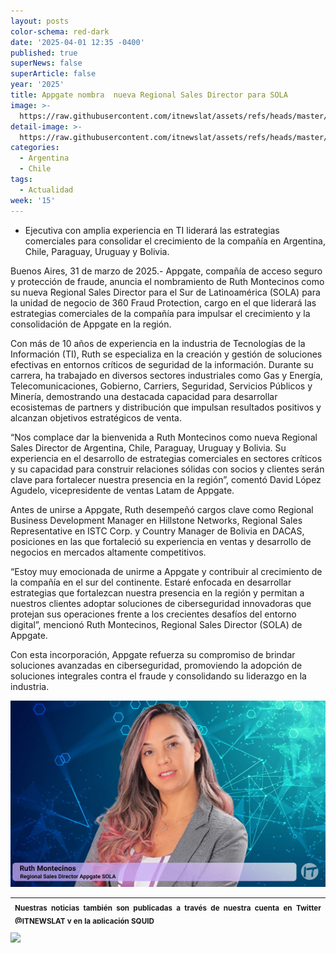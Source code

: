 ```yaml
---
layout: posts
color-schema: red-dark
date: '2025-04-01 12:35 -0400'
published: true
superNews: false
superArticle: false
year: '2025'
title: Appgate nombra  nueva Regional Sales Director para SOLA
image: >-
  https://raw.githubusercontent.com/itnewslat/assets/refs/heads/master/img/540x320/Ruth-Montecinos-p.jpg
detail-image: >-
  https://raw.githubusercontent.com/itnewslat/assets/refs/heads/master/img/1024x680/Ruth-Montecinos-g.jpg
categories:
  - Argentina
  - Chile
tags:
  - Actualidad
week: '15'
---
```

- Ejecutiva con amplia experiencia en TI liderará las estrategias comerciales para consolidar el crecimiento de la compañía en Argentina, Chile, Paraguay, Uruguay y Bolivia.

Buenos Aires, 31 de marzo de 2025.- Appgate, compañía de acceso seguro y protección de fraude, anuncia el nombramiento de Ruth Montecinos como su nueva Regional Sales Director para el Sur de Latinoamérica (SOLA) para la unidad de negocio de 360 Fraud Protection, cargo en el que liderará las estrategias comerciales de la compañía para impulsar el crecimiento y la consolidación de Appgate en la región.

Con más de 10 años de experiencia en la industria de Tecnologías de la Información (TI), Ruth se especializa en la creación y gestión de soluciones efectivas en entornos críticos de seguridad de la información. Durante su carrera, ha trabajado en diversos sectores industriales como Gas y Energía, Telecomunicaciones, Gobierno, Carriers, Seguridad, Servicios Públicos y Minería, demostrando una destacada capacidad para desarrollar ecosistemas de partners y distribución que impulsan resultados positivos y alcanzan objetivos estratégicos de venta.

“Nos complace dar la bienvenida a Ruth Montecinos como nueva Regional Sales Director de Argentina, Chile, Paraguay, Uruguay y Bolivia. Su experiencia en el desarrollo de estrategias comerciales en sectores críticos y su capacidad para construir relaciones sólidas con socios y clientes serán clave para fortalecer nuestra presencia en la región”, comentó David López Agudelo, vicepresidente de ventas Latam de Appgate.

Antes de unirse a Appgate, Ruth desempeñó cargos clave como Regional Business Development Manager en Hillstone Networks, Regional Sales Representative en ISTC Corp. y Country Manager de Bolivia en DACAS, posiciones en las que fortaleció su experiencia en ventas y desarrollo de negocios en mercados altamente competitivos.

“Estoy muy emocionada de unirme a Appgate y contribuir al crecimiento de la compañía en el sur del continente. Estaré enfocada en desarrollar estrategias que fortalezcan nuestra presencia en la región y permitan a nuestros clientes adoptar soluciones de ciberseguridad innovadoras que protejan sus operaciones frente a los crecientes desafíos del entorno digital”, mencionó Ruth Montecinos, Regional Sales Director (SOLA) de Appgate.

Con esta incorporación, Appgate refuerza su compromiso de brindar soluciones avanzadas en ciberseguridad, promoviendo la adopción de soluciones integrales contra el fraude y consolidando su liderazgo en la industria.

![](https://raw.githubusercontent.com/itnewslat/assets/refs/heads/master/img/540x320/Ruth-Montecinos-p.jpg)

<table style="height: 42px;" width="569">
<tbody>
<tr>
<td style="text-align: justify;"><sub><strong>Nuestras noticias también son publicadas a través de nuestra cuenta en Twitter <a href="https://twitter.com/itnewslat?lang=es">@ITNEWSLAT</a> y en la aplicación <a href="https://squidapp.co/en/">SQUID</a></strong></sub></td>
</tr>
</tbody>
</table>

<img src="https://tracker.metricool.com/c3po.jpg?hash=56f88a41e39ab42c063cc51676587a04"/>